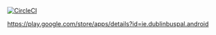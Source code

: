 [![CircleCI](https://circleci.com/gh/conor-ob/dublin-bus-pal/tree/kotlin-dev.svg?style=svg)](https://circleci.com/gh/conor-ob/dublin-bus-pal/tree/kotlin-dev)

https://play.google.com/store/apps/details?id=ie.dublinbuspal.android
